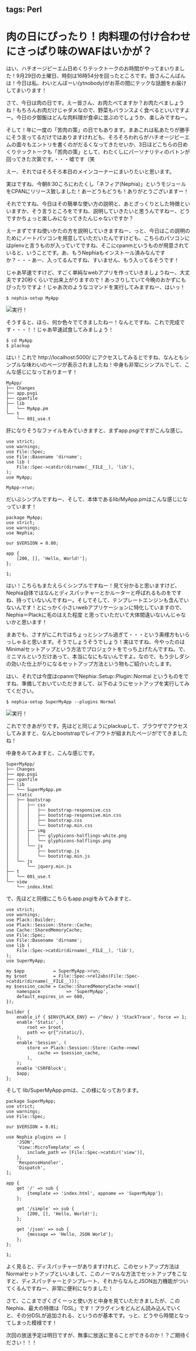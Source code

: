 tags: Perl
---

# 肉の日にぴったり！肉料理の付け合わせにさっぱり味のWAFはいかが？

はい、ハチオージピーエム日めくりテックトークのお時間がやってまいりました！9月29日の土曜日、時刻は16時54分を回ったところです。皆さんこんばんは！今日は私、わいとんぼーい(ytnobody)がお茶の間にテックな話題をお届けしてまいります！

さて、今日は肉の日です。えー皆さん、お肉たべてますか？お肉たべましょうね！もちろんお肉だけじゃダメなので、野菜もバランスよく食べるといいですよー。今日の夕御飯はどんな肉料理が食卓に並ぶのでしょうか、楽しみですねー。

そして！年に一度の「苦肉の策」の日でもあります。まあこれは私あたりが勝手にそう言ってるだけではありますけれども、そろそろわれらがハチオージピーエムの面々もエントリを書くのがだるくなってきたせいか、3日ほどこちらの日めくりテックトークも「苦肉の策」として、わたくしにパーソナリティのバトンが回ってきた次第です。・・・嘘です（笑

えー、それではそろそろ本日のメインコーナーにまいりたいと思います。

実はですね、今朝8:30ころにわたくし「ネフィア(Nephia)」というモジュールをCPANにリリース致しました！あーどうもどうも！ありがとうございますー！

それでですね、今日はその簡単な使い方の説明と、あとざっくりとした特徴といいますか、そう言うところをですね、説明していきたいと思うんですねー、どうですかちょっと楽しみになってきたんじゃないですか？

えーまずですね使いかたの方を説明していきますねー、っと、今日はこの説明のためにノートパソコンを用意していただいたんですけども、こちらのパソコンにはplenvと言うものが入っていてですね、そこにcpanmというものが用意されていると、いうことです。あ、もうNephiaもインストール済みなんですか？・・・あー、入ってるんですね、すいません、もう入ってるそうです！

じゃあ早速ですけど、すごく単純なwebアプリを作っていきましょうねー、大丈夫です20秒くらいで出来上がりますので！あっさりしていて今晩のおかずにもぴったりですよ！じゃあ次のようなコマンドを実行してみますねー、はいっ！

    $ nephia-setup MyApp

![実行！](<: '/static/image/nephia-01.png' | uri_for :>)

そうすると、ほら、何か色々でてきましたねー！なんとですね、これで完成です・・・！！じゃあ早速試食してみましょう！

    $ cd MyApp
    $ plackup

はい！これで http://localhost:5000/ にアクセスしてみるとですね、なんともシンプルな味わいのページが表示されましたね！中身も非常にシンプルでして、こんな感じになっておりまーす！

    MyApp/
    ├── Changes
    ├── app.psgi
    ├── cpanfile
    ├── lib
    │   └── MyApp.pm
    └── t
        └── 001_use.t

肝になりそうなファイルをみていきますと、まずapp.psgiですがこんな感じ。

    use strict;
    use warnings;
    use File::Spec;
    use File::Basename 'dirname';
    use lib (
        File::Spec->catdir(dirname(__FILE__), 'lib'), 
    );
    use MyApp;
    
    MyApp->run;

だいぶシンプルですねー、そして、本体であるlib/MyApp.pmはこんな感じになっています！

    package MyApp;
    use strict;
    use warnings;
    use Nephia;
    
    our $VERSION = 0.80;
    
    app {
        [200, [], 'Hello, World!'];
    };
    
    1;

はい！こちらもまたえらくシンプルですねー！見て分かると思いますけど、Nephia自体ではなんとディスパッチャーとかルーターと呼ばれるものをですね、持っていないんですねー。そしてそして、テンプレートエンジンも含んでいないんです！とにっかく小さいwebアプリケーションに特化していますので、Nephia＝Plackに毛のはえた程度 と思っていただいて大体間違いないんじゃないかと思います！

まあでも、さすがにこれではちょっとシンプル過ぎて・・・という奥様方もいらっしゃると思います。そうでしょうそうでしょう！実はですね、今やったのはMinimalセットアップという方法でプロジェクトをでっち上げたんですね。で、ミニマルというだけあって、本当になにもないんですよ。なので、もう少しダシの効いた仕上がりになるセットアップ方法という物もご紹介いたします。

はい、それでは今度はcpanmでNephia::Setup::Plugin::Normal というものをですね、準備しておいていただきまして、以下のようにセットアップを実行してみてください。

    $ nephia-setup SuperMyApp --plugins Normal

![実行！](<: '/static/image/nephia-02.png' | uri_for :>)

これでできあがりです。先ほどと同じようにplackupして、ブラウザでアクセスしてみますと、なんとbootstrapでレイアウトが組まれたページがでてきましたね！

中身をみてみますと、こんな感じです。

    SuperMyApp/
    ├── Changes
    ├── app.psgi
    ├── cpanfile
    ├── lib
    │   └── SuperMyApp.pm
    ├── static
    │   ├── bootstrap
    │   │   ├── css
    │   │   │   ├── bootstrap-responsive.css
    │   │   │   ├── bootstrap-responsive.min.css
    │   │   │   ├── bootstrap.css
    │   │   │   └── bootstrap.min.css
    │   │   ├── img
    │   │   │   ├── glyphicons-halflings-white.png
    │   │   │   └── glyphicons-halflings.png
    │   │   └── js
    │   │       ├── bootstrap.js
    │   │       └── bootstrap.min.js
    │   └── js
    │       └── jquery.min.js
    ├── t
    │   └── 001_use.t
    └── view
        └── index.html

で、先ほどと同様にこちらもapp.psgiをみてみますと、

    use strict;
    use warnings;
    use Plack::Builder;
    use Plack::Session::Store::Cache;
    use Cache::SharedMemoryCache;
    use File::Spec;
    use File::Basename 'dirname';
    use lib (
        File::Spec->catdir(dirname(__FILE__), 'lib'), 
    );
    use SuperMyApp;
    
    my $app           = SuperMyApp->run;
    my $root          = File::Spec->rel2abs(File::Spec->catdir(dirname(__FILE__)));
    my $session_cache = Cache::SharedMemoryCache->new({
        namespace          => 'SuperMyApp',
        default_expires_in => 600,
    });
    
    builder {
        enable_if { $ENV{PLACK_ENV} =~ /^dev/ } 'StackTrace', force => 1;
        enable 'Static', (
            root => $root,
            path => qr{^/static/},
        );
        enable 'Session', (
            store => Plack::Session::Store::Cache->new(
                cache => $session_cache,
            ),
        );
        enable 'CSRFBlock';
        $app;
    };

そして lib/SuperMyApp.pmは、この様になっております。

    package SuperMyApp;
    use strict;
    use warnings;
    use File::Spec;
    
    our $VERSION = 0.01;
    
    use Nephia plugins => [
        'JSON',
        'View::MicroTemplate' => {
            include_path => [File::Spec->catdir('view')],
        },
        'ResponseHandler',
        'Dispatch',
    ];
    
    app {
        get '/' => sub {
            {template => 'index.html', appname => 'SuperMyApp'};
        };
    
        get '/simple' => sub { 
            [200, [], 'Hello, World!']; 
        };
    
        get '/json' => sub { 
            {message => 'Hello, JSON World'};
        };
    };
    
    1;

よく見ると、ディスパッチャーがありますけれど、このセットアップ方法はNormalセットアップといいまして、このノーマルな方法でセットアップをこなすと、ディスパッチャーとテンプレート、それからなんとJSON出力機能がついてくるんですねー、非常に便利になりました！

さて、ここまでざくざくーっと使い方と中身を見ていただきましたが、このNephia、最大の特徴は「DSL」です！プラグインをどんどん読み込んでいくと、その分DSLが追加される、というのが基本です。っと、どうやら時間となってしまった模様です！

次回の放送予定は明日ですが、無事に放送に至ることができるのか！？ご期待ください！！！


